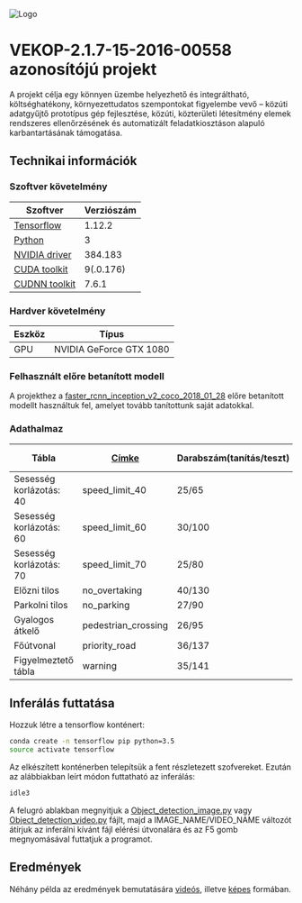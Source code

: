 ![Logo](https://lightport.hu/img/logo_lp.png)

# VEKOP-2.1.7-15-2016-00558 azonosítójú projekt

A projekt célja egy könnyen üzembe helyezhető és integráltható, költséghatékony, környezettudatos szempontokat figyelembe vevő – közúti adatgyűjtő prototípus gép fejlesztése, közúti, közterületi létesítmény elemek rendszeres ellenőrzésének és automatizált feladatkiosztáson alapuló karbantartásának támogatása.

## Technikai információk

### Szoftver követelmény

| Szoftver | Verziószám |
|-----------|-------------|
| [Tensorflow](https://www.tensorflow.org/) | 1.12.2 |
| [Python](https://www.python.org/download/releases/3.0/) | 3 |
| [NVIDIA driver](https://www.nvidia.com/en-us/geforce/drivers/) | 384.183|
| [CUDA toolkit](https://developer.nvidia.com/cuda-90-download-archive?target_os=Linux&target_arch=x86_64&target_distro=Ubuntu&target_version=1604&target_type=deblocal) | 9(.0.176) |
| [CUDNN toolkit](https://developer.nvidia.com/cudnn) | 7.6.1|

### Hardver követelmény
| Eszköz | Típus |
|-----------|-------------|
| GPU | NVIDIA GeForce GTX 1080|


### Felhasznált előre betanított modell

A projekthez a [faster_rcnn_inception_v2_coco_2018_01_28](https://github.com/lightport-developer/VEKOP-2.1.7-15-2016-00558/tree/master/research/object_detection/faster_rcnn_inception_v2_coco_2018_01_28) előre betanított modellt használtuk fel, amelyet tovább tanítottunk saját adatokkal.

### Adathalmaz

| Tábla | [Címke](research/object_detection/training/labelmap.pbtxt) | Darabszám(tanítás/teszt) | Mintakép | Inferált kép |
|-----------|-------------|-------------|-------------|-------------|
| Sesesség korlázotás: 40 | speed_limit_40 | 25/65 | [kép](research/object_detection/images/train/EMER190726-161252F.MP4.thumb0006.jpg) | [kép](research/object_detection/InferredImages/FILE190712-091517F.shrink.mp4.thumb0002.jpg.infer.jpg) |
| Sesesség korlázotás: 60 | speed_limit_60 | 30/100 | [kép](research/object_detection/images/train/FILE190713-090605F.shrink.mp4.thumb0028.jpg) | [kép](research/object_detection/InferredImages/FILE190726-161127F.MP4.thumb0057.jpg.infer.jpg) |
| Sesesség korlázotás: 70 | speed_limit_70 | 25/80 | [kép](research/object_detection/images/train/FILE190713-105959F.shrink.mp4.thumb0003.jpg) | [kép](research/object_detection/InferredImages/FILE190726-152235F.MP4.thumb0024.jpg.infer.jpg) |
| Előzni tilos | no_overtaking | 40/130 | [kép](research/object_detection/images/train/FILE190713-091407F.shrink.mp4.thumb0012.jpg) | [kép](research/object_detection/InferredImages/FILE190726-161127F.MP4.thumb0057.jpg.infer.jpg) |
| Parkolni tilos | no_parking | 27/90 | [kép](research/object_detection/images/train/FILE190712-091116F.shrink.mp4.thumb0015.jpg) | [kép](research/object_detection/InferredImages/FILE190713-120332F.shrink.mp4.thumb0010.jpg.infer.jpg) |
| Gyalogos átkelő | pedestrian_crossing | 26/95 | [kép](research/object_detection/images/train/FILE190726-170026F.MP4.thumb0045.jpg) | [kép](research/object_detection/InferredImages/FILE190903-123157F.MP4.thumb0019.jpg.infer.jpg) |
| Főútvonal | priority_road | 36/137 | [kép](research/object_detection/images/train/FILE190713-094119F.shrink.mp4.thumb0012.jpg) | [kép](research/object_detection/InferredImages/FILE190903-123157F.MP4.thumb0019.jpg.infer.jpg) |
| Figyelmeztető tábla | warning | 35/141 | [kép](research/object_detection/images/train/FILE190712-091718F.shrink.mp4.thumb0013.jpg) | [kép](research/object_detection/InferredImages/FILE190713-094220F.shrink.mp4.thumb0015.jpg.infer.jpg) |


## Inferálás futtatása

Hozzuk létre a tensorflow konténert: 
```bash
conda create -n tensorflow pip python=3.5
source activate tensorflow
```
Az elkészített konténerben telepítsük a fent részletezett szofvereket. Ezután az alábbiakban leírt módon futtatható az inferálás:
```bash
idle3
```
A felugró ablakban megnyitjuk a [Object_detection_image.py](research/object_detection/Object_detection_image.py) vagy [Object_detection_video.py](research/object_detection/Object_detection_video.py) fájlt, majd a IMAGE_NAME/VIDEO_NAME változót átírjuk az inferálni kívánt fájl elérési útvonalára és az F5 gomb megnyomásával futtatjuk a programot.

## Eredmények

Néhány példa az eredmények bemutatására [videós](https://ingatlanflotta.hu/video/FILE190712-091217F.MP4.infer.webm), illetve [képes](research/object_detection/InferredImages/) formában.


